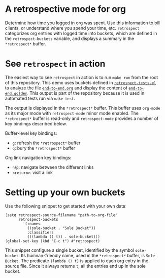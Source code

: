 # A retrospective mode for org

Determine how time you logged in org was spent. Use this information to bill
clients, or understand where you spend your time, etc. `retrospect` categorizes
org entries with logged time into buckets, which are defined in the
`retrospect-buckets` variable, and displays a summary in the `*retrospect*`
buffer.

# See `retrospect` in action

The easiest way to see `retrospect` in action is to run `make run` from the root
of this repository. This demo uses buckets defined in
[`retrospect-tests.el`](retrospect-tests.el) to analyze the file
[`end-to-end.org`](test/end-to-end.org) and display the content of
[`end-to-end.golden`](test/end-to-end.golden). This output is part of the
repository because it is used in automated tests run via `make test`.

The output is displayed in the `*retrospect*` buffer. This buffer uses
`org-mode` as its major mode with `retrospect-mode` minor mode enabled. The
`*retrospect*` buffer is read-only and `retrospect-mode` provides a number of
key bindings described below.

Buffer-level key bindings:

  + `g`: refresh the `*retrospect*` buffer
  + `q`: bury the `*retrospect*` buffer

Org link navigation key bindings:

  + `n`/`p`: navigate between the different links
  + `<return>`: visit a link

# Setting up your own buckets

Use the following snippet to get started with your own data:

```elisp
(setq retrospect-source-filename "path-to-org-file"
      retrospect-buckets
        '(:names
          ((sole-bucket . "Sole Bucket"))
          :classifiers
          (((lambda () t)) . sole-bucket)))
(global-set-key (kbd "C-c t") #'retrospect)
```

This snippet configure a single bucket, identified by the symbol
`sole-bucket`. Its humnan-friendly name, used in the `*retrospect*` buffer, is
`Sole Bucket`. The predicate `(lambda () t)` is applied to each org entry in the
source file. Since it always returns `t`, all the entries end up in the sole
bucket.
